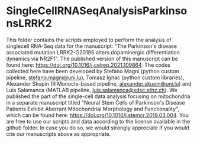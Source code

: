 # SingleCellRNASeqAnalysisParkinsonsLRRK2
This folder contains the scripts employed to perform the analysis of singlecell RNA-Seq data for the manuscript: "The Parkinson's disease associated mutation LRRK2-G2019S alters dopaminergic differentiation dynamics via NR2F1". The published version of this manuscript can be found here: https://doi.org/10.1016/j.celrep.2021.109864. The codes collected here have been developed by Stefano Magni (python custom pipeline, stefano.magni@uni.lu), Tomasz Ignac (python custom libraries), Alexander Skupin (R Monocle-based pipeline, alexander.skupin@uni.lu) and Luis Salamanca (MATLAB pipeline, luis.salamanca@sdsc.ethz.ch). We published the part of the single-cell data analysis focusing on mitochondria in a separate manuscript titled "Neural Stem Cells of Parkinson's Disease Patients Exhibit Aberrant Mitochondrial Morphology and Functionality", which can be found here: https://doi.org/10.1016/j.stemcr.2019.03.004. You are free to use our scripts and data according to the license available in the github folder. In case you do so, we would strongly appreciate if you would cite our manuscripts above as appropriate.
